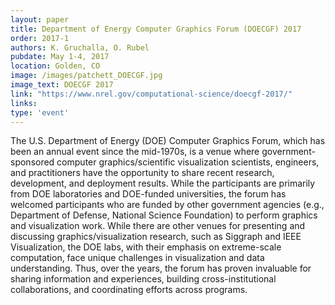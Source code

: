 ```yaml
---
layout: paper
title: Department of Energy Computer Graphics Forum (DOECGF) 2017
order: 2017-1
authors: K. Gruchalla, O. Rubel
pubdate: May 1-4, 2017
location: Golden, CO
image: /images/patchett_DOECGF.jpg
image_text: DOECGF 2017
link: "https://www.nrel.gov/computational-science/doecgf-2017/"
links:
type: 'event'
---
```

The U.S. Department of Energy (DOE) Computer Graphics Forum, which has been an annual event since the mid-1970s, is a venue where government-sponsored computer graphics/scientific visualization scientists, engineers, and practitioners have the opportunity to share recent research, development, and deployment results. While the participants are primarily from DOE laboratories and DOE-funded universities, the forum has welcomed participants who are funded by other government agencies (e.g., Department of Defense, National Science Foundation) to perform graphics and visualization work.
While there are other venues for presenting and discussing graphics/visualization research, such as Siggraph and IEEE Visualization, the DOE labs, with their emphasis on extreme-scale computation, face unique challenges in visualization and data understanding. Thus, over the years, the forum has proven invaluable for sharing information and experiences, building cross-institutional collaborations, and coordinating efforts across programs.